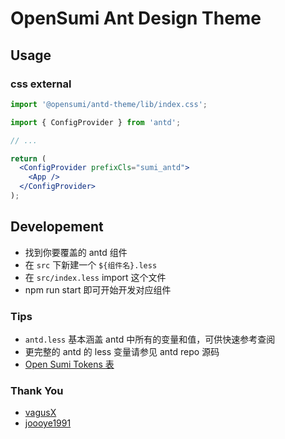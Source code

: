 # OpenSumi Ant Design Theme

## Usage

### css external

```js
import '@opensumi/antd-theme/lib/index.css';
```

```jsx
import { ConfigProvider } from 'antd';

// ...

return (
  <ConfigProvider prefixCls="sumi_antd">
    <App />
  </ConfigProvider>
);
```

## Developement

- 找到你要覆盖的 antd 组件
- 在 `src` 下新建一个 `${组件名}.less`
- 在 `src/index.less` import 这个文件
- npm run start 即可开始开发对应组件

### Tips

- `antd.less` 基本涵盖 antd 中所有的变量和值，可供快速参考查阅
- 更完整的 antd 的 less 变量请参见 antd repo 源码
- [Open Sumi Tokens 表](https://github.com/opensumi/core/wiki/%E5%9F%BA%E7%A1%80%E9%A2%9C%E8%89%B2)

### Thank You

- [vagusX](https://github.com/vagusX)
- [joooye1991](https://github.com/joooye1991)
